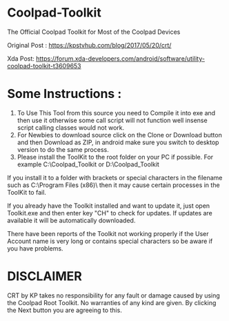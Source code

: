 # Coolpad-Toolkit
The Official Coolpad Toolkit for Most of the Coolpad Devices

Original Post : https://kpstvhub.com/blog/2017/05/20/crt/

Xda Post: https://forum.xda-developers.com/android/software/utility-coolpad-toolkit-t3609653

# Some Instructions :
1. To Use This Tool from this source you need to Compile it into exe and then use it otherwise some call script will not function well insense script calling classes would not work.
2. For Newbies to download source click on the Clone or Download button and then Download as ZIP, in android make sure you switch to desktop version to do the same process.
3. Please install the ToolKit to the root folder on your PC if possible. For example C:\Coolpad_Toolkit or D:\Coolpad_Toolkit

If you install it to a folder with brackets or special characters in the filename such 
as C:\Program Files (x86)\ then it may cause certain processes in the ToolKit to fail.

If you already have the Toolkit installed and want to update it, just open Toolkit.exe
and then enter key "CH" to check for updates. If updates are available it will be
automatically downloaded.

There have been reports of the Toolkit not working properly if the User Account
name is very long or contains special characters so be aware if you have problems.

# DISCLAIMER
CRT by KP takes no responsibility for any fault or damage caused by using the
Coolpad Root Toolkit. No warranties of any kind are given. By clicking the Next
button you are agreeing to this.
